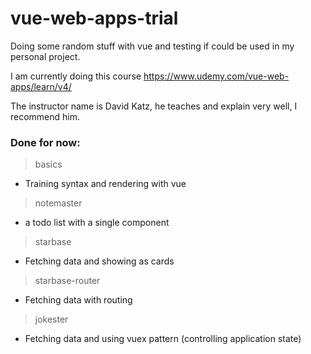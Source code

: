 # vue-web-apps-trial

Doing some random stuff with vue and testing if could be used in my personal project.

I am currently doing this course https://www.udemy.com/vue-web-apps/learn/v4/

The instructor name is David Katz, he teaches and explain very well, I recommend him.


### Done for now:

> basics
- Training syntax and rendering with vue

> notemaster
- a todo list with a single component

> starbase
- Fetching data and showing as cards

> starbase-router
- Fetching data with routing

> jokester
- Fetching data and using vuex pattern (controlling application state)
